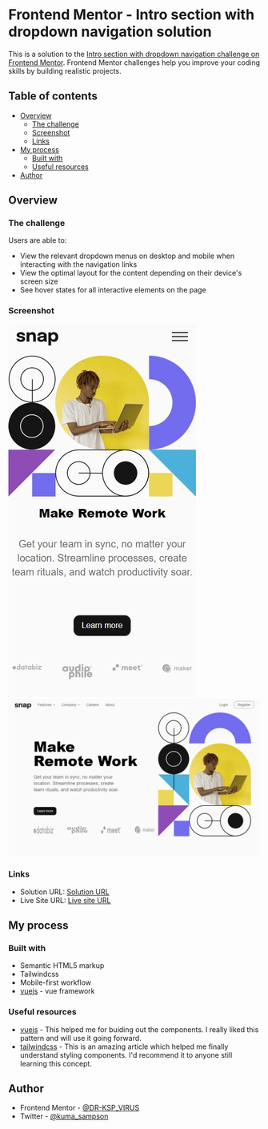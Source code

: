 # Frontend Mentor - Intro section with dropdown navigation solution

This is a solution to the [Intro section with dropdown navigation challenge on Frontend Mentor](https://www.frontendmentor.io/challenges/intro-section-with-dropdown-navigation-ryaPetHE5). Frontend Mentor challenges help you improve your coding skills by building realistic projects. 

## Table of contents

- [Overview](#overview)
  - [The challenge](#the-challenge)
  - [Screenshot](#screenshot)
  - [Links](#links)
- [My process](#my-process)
  - [Built with](#built-with)
  - [Useful resources](#useful-resources)
- [Author](#author)

## Overview

### The challenge

Users are able to:

- View the relevant dropdown menus on desktop and mobile when interacting with the navigation links
- View the optimal layout for the content depending on their device's screen size
- See hover states for all interactive elements on the page

### Screenshot

![mobile solution view](./design/mobile_solution_view.jpeg)
![Desktop solution view](./design/desktop_solution_view.jpeg)

### Links

- Solution URL: [Solution URL](https://github.com/DR-KSP-VIRUS/intro-section-with-dropdown-navigation/)
- Live Site URL: [Live site URL](https://intro-section-with-dropdown-navigation-ecru.vercel.app/)

## My process

### Built with

- Semantic HTML5 markup
- Tailwindcss
- Mobile-first workflow
- [vuejs](https://vuejs.org/) - vue framework

### Useful resources

- [vuejs](https://vuejs.org) - This helped me for buiding out the components. I really liked this pattern and will use it going forward.
- [tailwindcss](https://tailwindcss) - This is an amazing article which helped me finally understand styling components. I'd recommend it to anyone still learning this concept.

## Author

- Frontend Mentor - [@DR-KSP_VIRUS](https://www.frontendmentor.io/profile/DR-KSP-VIRUS)
- Twitter - [@kuma_sampson](https://www.x.com/kuma_sampson)


